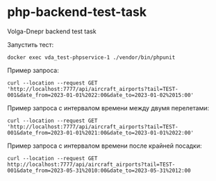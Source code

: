 # php-backend-test-task
Volga-Dnepr backend test task

Запустить тест:
```
docker exec vda_test-phpservice-1 ./vendor/bin/phpunit
```
Пример запроса:
```
curl --location --request GET 'http://localhost:7777/api/aircraft_airports?tail=TEST-001&date_from=2023-01-01%2022:00&date_to=2023-01-02%2015:00'
```
Пример запроса с интервалом времени между двумя перелетами:
```
curl --location --request GET 'http://localhost:7777/api/aircraft_airports?tail=TEST-001&date_from=2023-01-01%2021:00&date_to=2023-01-01%2022:00'
```
Пример запроса с интервалом времени после крайней посадки:
```
curl --location --request GET http://localhost:7777/api/aircraft_airports?tail=TEST-001&date_from=2023-05-31%2010:00&date_to=2023-05-31%2012:00
```
